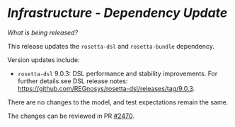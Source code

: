# *Infrastructure - Dependency Update*

_What is being released?_

This release updates the `rosetta-dsl` and `rosetta-bundle` dependency.

Version updates include:
- `rosetta-dsl` 9.0.3: DSL performance and stability improvements. For further details see DSL release notes: https://github.com/REGnosys/rosetta-dsl/releases/tag/9.0.3.

There are no changes to the model, and test expectations remain the same.

The changes can be reviewed in PR [#2470](https://github.com/finos/common-domain-model/pull/2470).